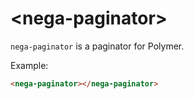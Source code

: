 # \<nega-paginator\>

`nega-paginator` is a paginator for Polymer.

Example:

<!---
```
<custom-element-demo>
  <template>
    <script src="../webcomponentsjs/webcomponents-lite.js"></script>
    <link rel="import" href="nega-paginator.html">
    <style is="custom-style">
      #container {
        display: flex;
      }
    </style>
    <div id="container">
      <next-code-block></next-code-block>
    </div>
  </template>
</custom-element-demo>
```
-->
```html
<nega-paginator></nega-paginator>
```
